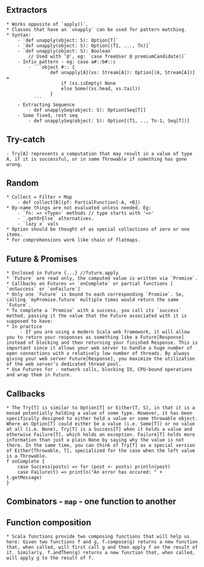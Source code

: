 ## Extractors
	* Works opposite of `apply()`.
	* Classes that have an `unapply` can be used for pattern matching.
	* Syntax:
		- `def unapply(object: S): Option[T]`
		- `def unapply(object: S): Option[(T1, ..., Tn)]`
		- `def unapply(object: S): Boolean` 
			// Used with '@', eg: `case freeUser @ premiumCandidate()`
		- Infix pattern - eg: case a#::b#::c
			- ```object #:: {
 				 	def unapply[A](xs: Stream[A]): Option[(A, Stream[A])] =
    					if (xs.isEmpty) None
    					else Some((xs.head, xs.tail))
					}
			  ```		
		- Extracting Sequence
			- def unapplySeq(object: S): Option[Seq[T]]
		- Some fixed, rest seq
			- def unapplySeq(object: S): Option[(T1, .., Tn-1, Seq[T])]

## Try-catch
	- Try[A] represents a computation that may result in a value of type A, if it is successful, or in some Throwable if something has gone wrong.

## Random
	* Collect = Filter + Map
		- def collect[B](pf: PartialFunction[-A, +B])
	* By-name things are not evaluated unless needed. Eg:
		- `fn: => <Type>` methods // type starts with '=>'
		- `.getOrElse` alternatives.
		- `lazy x` vals
	* Option should be thought of as special collections of zero or one items.
	* For comprehensions work like chain of flatmaps.

## Future & Promises
	* Enclosed in Future {...} //future.apply 
	* `Future` are read only, the computed value is written via `Promise`.
	* Callbacks on Futures => `onComplete` or partial functions [ `onSuccess` or `onFailure`]
	* Only one `Future` is bound to each corresponding `Promise`. So, calling `myPromise.future` multiple times would return the same `Future`.
	* To complete a `Promise` with a success, you call its `success` method, passing it the value that the Future associated with it is supposed to have:
	* In practice
		 - If you are using a modern Scala web framework, it will allow you to return your responses as something like a Future[Response] instead of blocking and then returning your finished Response. This is important since it allows your web server to handle a huge number of open connections with a relatively low number of threads. By always giving your web server Future[Response], you maximize the utilization of the web server’s dedicated thread pool.
	* Use Futures for - network calls, blocking IO, CPU-bound operations and wrap them in Future.

## Callbacks 
	* The Try[T] is similar to Option[T] or Either[T, S], in that it is a monad potentially holding a value of some type. However, it has been specifically designed to either hold a value or some throwable object. Where an Option[T] could either be a value (i.e. Some[T]) or no value at all (i.e. None), Try[T] is a Success[T] when it holds a value and otherwise Failure[T], which holds an exception. Failure[T] holds more information than just a plain None by saying why the value is not there. In the same time, you can think of Try[T] as a special version of Either[Throwable, T], specialized for the case when the left value is a Throwable.
	f onComplete {
  		case Success(posts) => for (post <- posts) println(post)
  		case Failure(t) => println("An error has occured: " + t.getMessage)
	}

## Combinators - `map`	- one function to another

## Function composition
	* Scala functions provide two composing functions that will help us here: Given two functions f and g, f.compose(g) returns a new function that, when called, will first call g and then apply f on the result of it. Similarly, f.andThen(g) returns a new function that, when called, will apply g to the result of f.

